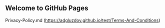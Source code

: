 ## Welcome to GitHub Pages

Privacy-Policy.md (https://adgluzdov.github.io/test/Terms-And-Conditions)  

